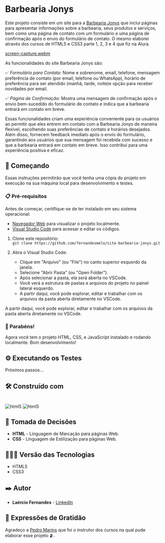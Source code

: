 # Barbearia Jonys

Este projeto consiste em um site para a [Barbearia Jonys](https://fernandesmelo.github.io/site-barbearia-jonys/) que inclui páginas para apresentar informações sobre a barbearia, seus produtos e serviços, bem como uma página de contato com um formulário e uma página de confirmação após o envio do formulário de contato. O mesmo elaborei através dos cursos de HTML5 e CSS3 parte 1, 2, 3 e 4 que fiz na Alura.

[screen-capture.webm](https://github.com/fernandesmelo/site-barbearia-jonys/assets/113717317/4df82a2c-b74e-481a-a891-b9eb21d22e55)

As funcionalidades do site Barbearia Jonys são:

✅ *Formulário para Contato:* Nome e sobrenome, email, telefone, mensagem preferência de contato (por email, telefone ou WhatsApp), horário de preferência para ser atendido (manhã, tarde, noite)e opção para receber novidades por email.

✅ *Página de Confirmação:* Mostra uma mensagem de confirmação após o envio bem-sucedido do formulário de contato e indica que a barbearia entrará em contato em breve.

Essas funcionalidades criam uma experiência conveniente para os usuários ao permitir que eles entrem em contato com a Barbearia Jonys de maneira flexível, escolhendo suas preferências de contato e horários desejados. Além disso, fornecem feedback imediato após o envio do formulário, garantindo aos usuários que sua mensagem foi recebida com sucesso e que a barbearia entrará em contato em breve. Isso contribui para uma experiência positiva e eficaz.

## 🚀 Começando
Essas instruções permitirão que você tenha uma cópia do projeto em execução na sua máquina local para desenvolvimento e testes.

### 📋 Pré-requisitos

Antes de começar, certifique-se de ter instalado em seu sistema operacional:
* [Navegador Web](https://www.google.com/chrome/) para visualizar o projeto localmente.
* [Visual Studio Code](https://code.visualstudio.com/) para acessar e editar os códigos.

1. Clone este repositório:
   <br>
   ```git clone https://github.com/fernandesmelo/site-barbearia-jonys.git```

2. Abra o Visual Studio Code:
   * Clique em "Arquivo" (ou "File") no canto superior esquerdo da janela.
   * Selecione "Abrir Pasta" (ou "Open Folder").
   * Após selecionar a pasta, ela será aberta no VSCode.
   * Você verá a estrutura de pastas e arquivos do projeto no painel lateral esquerdo.
   * A partir daqui, você pode explorar, editar e trabalhar com os arquivos da pasta aberta diretamente no VSCode.
     
A partir daqui, você pode explorar, editar e trabalhar com os arquivos da pasta aberta diretamente no VSCode.

### 🎉 Parabéns!
Agora você tem o projeto HTML, CSS, e JavaScript instalado e rodando localmente. Bom desenvolvimento!


## ⚙️ Executando os Testes

Próximos passos...

## 🛠️ Construído com

<div style="display: inline-block"><br/>
  <img align="center" alt="html5" src="https://img.shields.io/badge/HTML5-E34F26?style=for-the-badge&logo=html5&logoColor=white" /> 
  <img align="center" alt="html5" src="https://img.shields.io/badge/CSS3-1572B6?style=for-the-badge&logo=css3&logoColor=white" />
</div><br/>

## 🔨 Tomada de Decisões

* **HTML** - Linguagem de Marcação para páginas Web.
* **CSS** - Linguagem de Estilização para páginas Web.

## 👨🏽‍💻 Versão das Tecnologias

* HTML5
* CSS3

## ✒️ Autor

* **Laércio Fernandes** - [LinkedIn](https://www.linkedin.com/in/laercio-fernandes/)

## 🎁 Expressões de Gratidão

Agradeço a [Pedro Marins](https://www.linkedin.com/in/pedromarins/) que foi o instrutor dos cursos na qual pude elaborar esse projeto 🫂.

